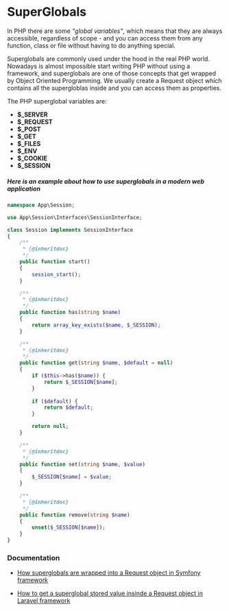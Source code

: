 # SuperGlobals

In PHP there are some _"global variables"_, which means that they are always accessible, regardless of scope - and you can access them from any function, class or file without having to do anything special.

Superglobals are commonly used under the hood in the real PHP world. Nowadays is almost impossible start writing PHP without using a framework, and superglobals are one of those concepts that get wrapped by Object Oriented Programming. We usually create a Request object which contains all the supergloblas inside and you can access them as properties.

The PHP superglobal variables are:

* **$_SERVER**
* **$_REQUEST**
* **$_POST**
* **$_GET**
* **$_FILES**
* **$_ENV**
* **$_COOKIE**
* **$_SESSION**

##### Here is an example about how to use superglobals in a modern web application

```php
namespace App\Session;

use App\Session\Interfaces\SessionInterface;

class Session implements SessionInterface
{
    /**
     * {@inheritdoc}
     */
    public function start()
    {
        session_start();
    }

    /**
     * {@inheritdoc}
     */
    public function has(string $name)
    {
        return array_key_exists($name, $_SESSION);
    }

    /**
     * {@inheritdoc}
     */
    public function get(string $name, $default = null)
    {
        if ($this->has($name)) {
            return $_SESSION[$name];
        }
  
        if ($default) {
            return $default;
        }

        return null;
    }

    /**
     * {@inheritdoc}
     */
    public function set(string $name, $value)
    {
        $_SESSION[$name] = $value;
    }

    /**
     * {@inheritdoc}
     */
    public function remove(string $name)
    {
        unset($_SESSION[$name]);
    }
}
```

### Documentation

* [How superglobals are wrapped into a Request object in Symfony framework](https://symfony.com/doc/current/introduction/http_fundamentals.html#symfony-request-object)

* [How to get a superglobal stored value insinde a Request object in Laravel framework](https://laravel.com/docs/4.2/requests#request-information)
